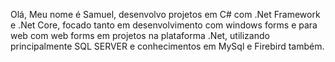 Olá, Meu nome é Samuel, desenvolvo projetos em C# com .Net Framework e .Net Core, focado tanto em desenvolvimento com windows forms e para web com web forms em projetos na plataforma .Net, 
utilizando principalmente SQL SERVER e conhecimentos em MySql e Firebird também.
